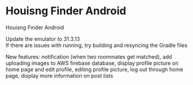 # Houisng Finder Android
Houisng Finder Android

Update the emulator to 31.3.13  
If there are issues with running, try building and resyncing the Gradle files

New features: notification (when two roommates get matched), add uploading images to AWS firebase database, display profile picture on home page and edit profile, editing profile picture, log out through home page, display more information on post lists

